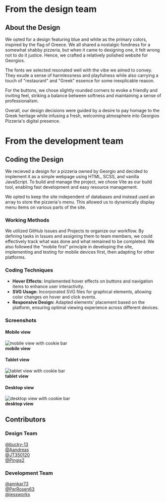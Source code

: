 # From the design team
## About the Design
We opted for a design featuring blue and white as the primary colors, inspired by the flag of Greece. We all shared a nostalgic fondness for a somewhat shabby pizzeria, but when it came to designing one, it felt wrong not to do it justice. Hence, we crafted a relatively polished website for Georgios.

The fonts we selected resonated well with the vibe we aimed to convey. They exude a sense of harmlessness and playfulness while also carrying a touch of "restaurant" and "Greek" essence for some inexplicable reason.

For the buttons, we chose slightly rounded corners to evoke a friendly and inviting feel, striking a balance between softness and maintaining a sense of professionalism.

Overall, our design decisions were guided by a desire to pay homage to the Greek heritage while infusing a fresh, welcoming atmosphere into Georgios Pizzeria's digital presence.

# From the development team
## Coding the Design
We recieved a design for a pizzeria owned by Georgio and decided to implement it as a simple webpage using HTML, SCSS, and vanilla JavaScript. To build and manage the project, we chose Vite as our build tool, enabling fast development and easy resource management.

We opted to keep the site independent of databases and instead used an array to store the pizzeria's menu. This allowed us to dynamically display menu items on various parts of the site.

### Working Methods
We utilized GitHub Issues and Projects to organize our workflow. By defining tasks in Issues and assigning them to team members, we could effectively track what was done and what remained to be completed. We also followed the "mobile first" principle in developing the site, implementing and testing for mobile devices first, then adapting for other platforms.

### Coding Techniques
- **Hover Effects:** Implemented hover effects on buttons and navigation items to enhance user interactivity.
- **SVG Usage:** Incorporated SVG files for graphical elements, allowing color changes on hover and click events.
- **Responsive Design:** Adapted elements' placement based on the platform, ensuring optimal viewing experience across different devices.


### Screenshots

#### Mobile view
![mobile view with cookie bar](/assets/Screenshots/Screen_shot_mobile_with_cookiebar-fullpage.jpg)  
**mobile view**



#### Tablet view
![tablet view with cookie bar](/assets/Screenshots/Screen_shot_tablet_with_cookiebar-fullpage.jpg)  
**tablet view**



#### Desktop view
![desktop view with cookie bar](/assets/Screenshots/Screen_shot_desktop_with_cookiebar-fullpage.jpg)  
**desktop view**


## Contributors

### Design Team
[@bucky-13](https://github.com/bucky-13/)  
[@Aandreas](https://github.com/Aandreas/)  
[@JT350120](https://github.com/JT350120/)  
[@Pingis2](https://github.com/Pingis2/)

### Development Team
[@annkar73](https://github.com/annkar73/)  
[@PerRosen63](https://github.com/PerRosen63/)  
[@jessworks](https://github.com/jessworks/)

